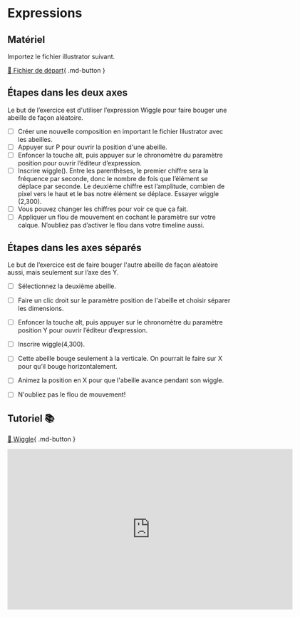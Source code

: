 # Expressions
## Matériel
Importez le fichier illustrator suivant.   

[📁 Fichier de départ](https://cmontmorency365.sharepoint.com/:u:/s/TIM-582214-Animation2d77/ESzWagam7JhDs2D5o7URAL4BctXk-kYhPgvdisH3tiveHA?e=nIO4lT){ .md-button }        

      


## Étapes dans les deux axes
Le but de l’exercice est d'utiliser l’expression Wiggle pour faire bouger une abeille de façon aléatoire.    

- [ ] Créer une nouvelle composition en important le fichier Illustrator avec les abeilles.
- [ ] Appuyer sur P pour ouvrir la position d'une abeille.
- [ ] Enfoncer la touche alt, puis appuyer sur le chronomètre du paramètre position pour ouvrir l’éditeur d’expression.
- [ ] Inscrire wiggle(). Entre les parenthèses, le premier chiffre sera la fréquence par seconde, donc le nombre de fois que l’élément se déplace par seconde. Le deuxième chiffre est l’amplitude, combien de pixel vers le haut et le bas notre élément se déplace. Essayer wiggle (2,300).
- [ ] Vous pouvez changer les chiffres pour voir ce que ça fait.
- [ ] Appliquer un flou de mouvement en cochant le paramètre sur votre calque. N’oubliez pas d’activer le flou dans votre timeline aussi.

## Étapes dans les axes séparés

Le but de l’exercice est de faire bouger l'autre abeille de façon aléatoire aussi, mais seulement sur l’axe des Y.    

- [ ] Sélectionnez la deuxième abeille.
- [ ] Faire un clic droit sur le paramètre position de l'abeille et choisir séparer les dimensions.
- [ ] Enfoncer la touche alt, puis appuyer sur le chronomètre du paramètre position Y pour ouvrir l’éditeur d’expression.
- [ ] Inscrire wiggle(4,300).
- [ ] Cette abeille bouge seulement à la verticale. On pourrait le faire sur X pour qu’il bouge horizontalement.
- [ ] Animez la position en X pour que l'abeille avance pendant son wiggle.
- [ ] N'oubliez pas le flou de mouvement!

      


## Tutoriel 📚

[📁 Wiggle](https://cmontmorency365.sharepoint.com/:v:/s/TIM-582214-Animation2d77/EXPup2WiGjlNqT7tguOtZwsBMcTmzJwpHC-sFfDGUw2dcg?e=9ved45){ .md-button }          

<iframe src="https://cmontmorency365.sharepoint.com/sites/TIM-582214-Animation2d77/_layouts/15/embed.aspx?UniqueId=65a7ee73-1aa2-4d39-a93e-ed82e3ad670b&embed=%7B%22ust%22%3Atrue%2C%22hv%22%3A%22CopyEmbedCode%22%7D&referrer=StreamWebApp&referrerScenario=EmbedDialog.Create" width="640" height="360" frameborder="0" scrolling="no" allowfullscreen title="03_wiggle.mp4"></iframe>
